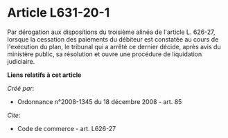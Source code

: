 # Article L631-20-1

Par dérogation aux dispositions du troisième alinéa de l'article L. 626-27, lorsque la cessation des paiements du débiteur
est constatée au cours de l'exécution du plan, le tribunal qui a arrêté ce dernier décide, après avis du ministère public, sa
résolution et ouvre une procédure de liquidation judiciaire.

**Liens relatifs à cet article**

_Créé par_:

  - Ordonnance n°2008-1345 du 18 décembre 2008 - art. 85

_Cite_:

  - Code de commerce - art. L626-27
